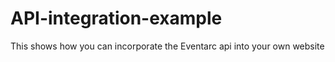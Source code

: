 API-integration-example
=======================

This shows how you can incorporate the Eventarc api into your own website
